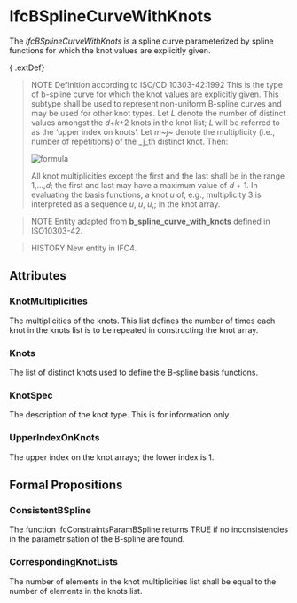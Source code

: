 # IfcBSplineCurveWithKnots

The _IfcBSplineCurveWithKnots_ is a spline curve parameterized by spline functions for which the knot values are explicitly given.
<!-- end of short definition -->


{ .extDef}
> NOTE Definition according to ISO/CD 10303-42:1992
> This is the type of b-spline curve for which the knot values are explicitly given. This subtype shall be used to represent non-uniform B-spline curves and may be used for other knot types.
> Let _L_ denote the number of distinct values amongst the _d_+_k_+2 knots in the knot list; _L_ will be referred to as the ‘upper index on knots’. Let _m~j~_ denote the multiplicity (i.e., number of repetitions) of the _j_th distinct knot. Then:
>
> ![formula](../../../../figures/ifcbsplinecurve-math2.gif)
>
> All knot multiplicities except the first and the last shall be in the range 1,...,_d_; the first and last may have a maximum value of _d_ + 1. In evaluating the basis functions, a knot _u_ of, e.g., multiplicity 3 is interpreted as a sequence _u_, _u_, _u_,; in the knot array.

> NOTE Entity adapted from **b_spline_curve_with_knots** defined in ISO10303-42.

> HISTORY New entity in IFC4.

## Attributes

### KnotMultiplicities
The multiplicities of the knots. This list defines the number of times each knot in the knots list is to be repeated in constructing the knot array.

### Knots
The list of distinct knots used to define the B-spline basis functions.

### KnotSpec
The description of the knot type. This is for information only.

### UpperIndexOnKnots
The upper index on the knot arrays; the lower index is 1.

## Formal Propositions

### ConsistentBSpline
The function IfcConstraintsParamBSpline returns TRUE if no inconsistencies in the parametrisation of the
B-spline are found.

### CorrespondingKnotLists
The number of elements in the knot multiplicities list shall be equal to the number of elements in the knots list.

